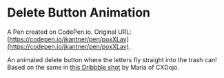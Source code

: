 # Delete Button Animation

A Pen created on CodePen.io. Original URL: [https://codepen.io/jkantner/pen/poxXLav](https://codepen.io/jkantner/pen/poxXLav).

An animated delete button where the letters fly straight into the trash can! Based on the same in [this Dribbble shot](https://dribbble.com/shots/15235682-Delete-Button) by Maria of CXDojo.